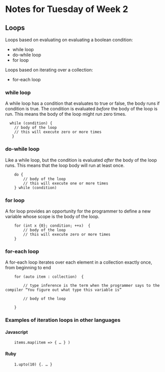 
# Notes for Tuesday of Week 2

## Loops

Loops based on evaluating on evaluating a boolean condition:
* while loop
* do-while loop
* for loop

Loops based on iterating over a collection:
* for-each loop


### while loop

A while loop has a condition that evaluates to true or false, the body runs if condition is true. The condition is evaluated *before* the body of the loop is run. This means the body of the loop might run zero times.

```
  while (condition) {
    // body of the loop
    // this will execute zero or more times
   }
```

### do-while loop

Like a while loop, but the condition is evaluated *after* the body of the loop runs. This means that the loop body will run at least once.

```
    do {
        // body of the loop
        // this will execute one or more times
    } while (condition)
```

### for loop

A for loop provides an opportunity for the programmer to define a new variable whose scope is the body of the loop.

```    
    for (int x {0}; condition; ++x)  {
        // body of the loop
        // this will execute zero or more times
    }
```

### for-each loop

A for-each loop iterates over each element in a collection exactly once, from beginning to end 

```
    for (auto item : collection)  {

        // type inference is the term when the programmer says to the compiler “You figure out what type this variable is”

        // body of the loop
     
    }
```

### Examples of iteration loops in other languages

#### Javascript

```
    items.map(item => { … } )
``` 

#### Ruby

```
    1.upto(10) {. … }  
```
